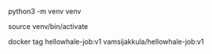 python3 -m venv venv

source venv/bin/activate

docker tag hellowhale-job:v1 vamsijakkula/hellowhale-job:v1

